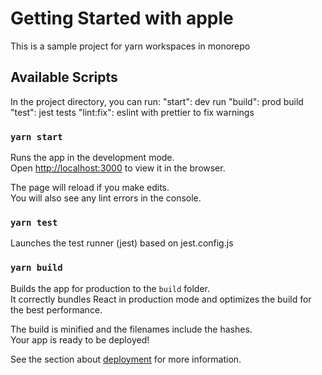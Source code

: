 # Getting Started with apple

This is a sample project for yarn workspaces in monorepo

## Available Scripts

In the project directory, you can run:
    "start": dev run
    "build": prod build
    "test":  jest tests
    "lint:fix": eslint with prettier to fix warnings

### `yarn start`

Runs the app in the development mode.\
Open [http://localhost:3000](http://localhost:3000) to view it in the browser.

The page will reload if you make edits.\
You will also see any lint errors in the console.

### `yarn test`

Launches the test runner (jest) based on jest.config.js

### `yarn build`

Builds the app for production to the `build` folder.\
It correctly bundles React in production mode and optimizes the build for the best performance.

The build is minified and the filenames include the hashes.\
Your app is ready to be deployed!

See the section about [deployment](https://facebook.github.io/create-react-app/docs/deployment) for more information.
